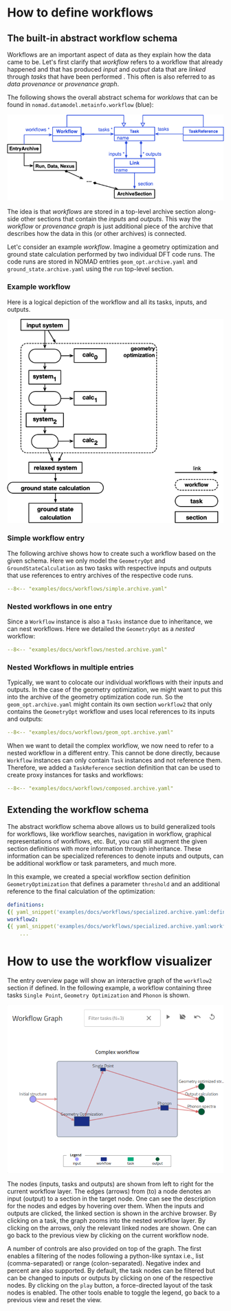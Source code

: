 # How to define workflows

## The built-in abstract workflow schema

Workflows are an important aspect of data as they explain how the data came to be. Let's
first clarify that *workflow* refers to a workflow that already happened and that has
produced *input* and *output* data that are *linked* through *tasks* that have been
performed . This often is also referred to as *data provenance* or *provenance graph*.

The following shows the overall abstract schema for *worklows* that can be found
in `nomad.datamodel.metainfo.workflow` (blue):

![workflow schema](images/workflow-schema.png)

The idea is that *workflows* are stored in a top-level archive section along-side other
sections that contain the *inputs* and *outputs*. This way the *workflow* or *provenance graph*
is just additional piece of the archive that describes how the data in this (or other archives) is connected.

Let'c consider an example *workflow*. Imagine a geometry optimization and ground state
calculation performed by two individual DFT code runs. The code runs are stored in
NOMAD entries `geom_opt.archive.yaml` and `ground_state.archive.yaml` using the `run`
top-level section.

### Example workflow

Here is a logical depiction of the workflow and all its tasks, inputs, and outputs.

![example workflow](images/example-workflow.png)

### Simple workflow entry

The following archive shows how to create such a workflow based on the given schema.
Here we only model the `GeometryOpt` and `GroundStateCalculation` as two tasks with
respective inputs and outputs that use references to entry archives of the respective
code runs.

```yaml
--8<-- "examples/docs/workflows/simple.archive.yaml"
```


### Nested workflows in one entry

Since a `Workflow` instance is also a `Tasks` instance due to inheritance, we can nest
workflows. Here we detailed the `GeometryOpt` as a *nested* workflow:

```yaml
--8<-- "examples/docs/workflows/nested.archive.yaml"
```

### Nested Workflows in multiple entries

Typically, we want to colocate our individual workflows with their inputs and outputs.
In the case of the geometry optimization, we might want to put this into the archive of
the geometry optimization code run. So the `geom_opt.archive.yaml` might contain its
own section `workflow2` that only contains the `GeometryOpt` workflow and uses local
references to its inputs and outputs:

```yaml
--8<-- "examples/docs/workflows/geom_opt.archive.yaml"
```

When we want to detail the complex workflow, we now need to refer to a nested workflow in
a different entry. This cannot be done directly, because `Workflow` instances can only contain `Task` instances and not reference them. Therefore, we added a `TaskReference` section definition that can be used to create proxy instances for tasks and workflows:

```yaml
--8<-- "examples/docs/workflows/composed.archive.yaml"
```

## Extending the workflow schema

The abstract workflow schema above allows us to build generalized tools for workflows,
like workflow searches, navigation in workflow, graphical representations of workflows, etc. But, you can still augment the given section definitions with more information through
inheritance. These information can be specialized references to denote inputs and outputs,
can be additional workflow or task parameters, and much more.

In this example, we created a special workflow section definition `GeometryOptimization`
that defines a parameter `threshold` and an additional reference to the final
calculation of the optimization:

```yaml
definitions:
{{ yaml_snippet('examples/docs/workflows/specialized.archive.yaml:definitions', '  ', '') }}
workflow2:
{{ yaml_snippet('examples/docs/workflows/specialized.archive.yaml:workflow2', '  ', 'inputs,outputs,tasks') }}inputs:
    ...
```

# How to use the workflow visualizer
The entry overview page will show an interactive graph of the `workflow2` section if defined.
In the following example, a workflow containing three tasks `Single Point`, `Geometry Optimization`
and `Phonon` is shown.

![workflow visualizer](images/workflow-visualizer-root.png)

The nodes (inputs, tasks and outputs) are shown from left to right for the current workflow layer.
The edges (arrows) from (to) a node denotes an input (output) to a section in the target node.
One can see the description for the nodes and edges by hovering over them. When the
inputs and outputs are clicked, the linked section is shown in the archive browser. By clicking
on a task, the graph zooms into the nested workflow layer. By clicking on the arrows,
only the relevant linked nodes are shown. One can go back to the previous view by clicking on
the current workflow node.

A number of controls are also provided on top of the graph. The first enables a filtering
of the nodes following a python-like syntax i.e., list (comma-separated) or range (colon-separated).
Negative index and percent are also supported. By default, the task nodes can be filtered
but can be changed to inputs or outputs by clicking on one of the respective nodes. By clicking
on the `play` button, a force-directed layout of the task nodes is enabled. The other tools
enable to toggle the legend, go back to a previous view and reset the view.